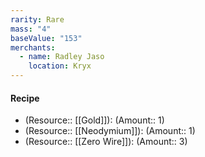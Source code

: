 ```yaml
---
rarity: Rare
mass: "4"
baseValue: "153"
merchants:
  - name: Radley Jaso
    location: Kryx
---
```

#### Recipe
- (Resource:: [[Gold]]): (Amount:: 1)
- (Resource:: [[Neodymium]]): (Amount:: 1)
- (Resource:: [[Zero Wire]]): (Amount:: 3)